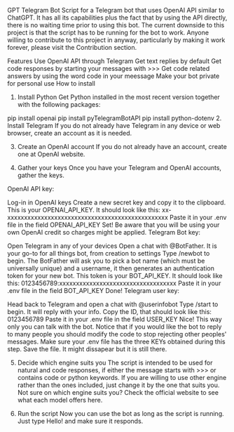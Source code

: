 GPT Telegram Bot
Script for a Telegram bot that uses OpenAI API similar to ChatGPT. It has all its capabilities plus the fact that by using the API directly, there is no waiting time prior to using this bot. The current downside to this project is that the script has to be running for the bot to work. Anyone willing to contribute to this project in anyway, particularly by making it work forever, please visit the Contribution section.

Features
 Use OpenAI API through Telegram
 Get text replies by default
 Get code responses by starting your messages with >>>
 Get code related answers by using the word code in your meessage
 Make your bot private for personal use
How to install
1. Install Python
Get Python installed in the most recent version together with the following packages:

pip install openai
pip install pyTelegramBotAPI
pip install python-dotenv
2. Install Telegram
If you do not already have Telegram in any device or web browser, create an account as it is needed.

3. Create an OpenAI account
If you do not already have an account, create one at OpenAI website.

4. Gather your keys
Once you have your Telegram and OpenAI accounts, gather the keys.

OpenAI API key:

Log-in in OpenAI keys
Create a new secret key and copy it to the clipboard. This is your OPENAI_API_KEY. It should look like this: xx-xxxxxxxxxxxxxxxxxxxxxxxxxxxxxxxxxxxxxxxxxxxxxxxx
Paste it in your .env file in the field OPENAI_API_KEY
Set! Be aware that you will be using your own OpenAI credit so charges might be applied.
Telegram Bot key:

Open Telegram in any of your devices
Open a chat with @BotFather. It is your go-to for all things bot, from creation to settings
Type /newbot to begin. The BotFather will ask you to pick a bot name (which must be universally unique) and a username, it then generates an authentication token for your new bot. This token is your BOT_API_KEY. It should look like this: 0123456789:xxxxxxxxxxxxxxxxxxxxxxxxxxxxxxxxxxx
Paste it in your .env file in the field BOT_API_KEY
Done!
Telegram user key:

Head back to Telegram and open a chat with @userinfobot
Type /start to begin. It will reply with your info.
Copy the ID, that should look like this: 0123456789
Paste it in your .env file in the field USER_KEY
Nice! This way only you can talk with the bot. Notice that if you would like the bot to reply to many people you should modify the code to stop rejecting other peoples' messages.
Make sure your .env file has the three KEYs obtained during this step. Save the file. It might dissapear but it is still there.

5. Decide which engine suits you
The script is intended to be used for natural and code responses, if either the message starts with >>> or contains code or python keywords. If you are willing to use other engine rather than the ones included, just change it by the one that suits you. Not sure on which engine suits you? Check the official website to see what each model offers here.

6. Run the script
Now you can use the bot as long as the script is running. Just type Hello! and make sure it responds.
